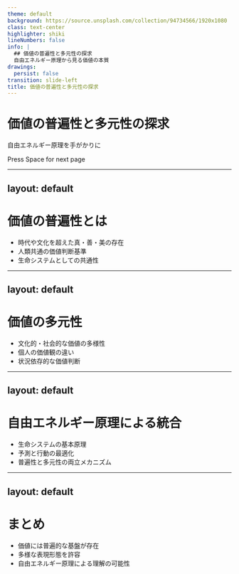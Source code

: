 ```yaml
---
theme: default
background: https://source.unsplash.com/collection/94734566/1920x1080
class: text-center
highlighter: shiki
lineNumbers: false
info: |
  ## 価値の普遍性と多元性の探求
  自由エネルギー原理から見る価値の本質
drawings:
  persist: false
transition: slide-left
title: 価値の普遍性と多元性の探求
---
```


# 価値の普遍性と多元性の探求

自由エネルギー原理を手がかりに

<div class="pt-12">
  <span class="px-2 py-1 rounded cursor-pointer" hover="bg-white bg-opacity-10">
    Press Space for next page <carbon:arrow-right class="inline"/>
  </span>
</div>

---

## layout: default

# 価値の普遍性とは

- 時代や文化を超えた真・善・美の存在
- 人類共通の価値判断基準
- 生命システムとしての共通性

---

## layout: default

# 価値の多元性

- 文化的・社会的な価値の多様性
- 個人の価値観の違い
- 状況依存的な価値判断

---

## layout: default

# 自由エネルギー原理による統合

- 生命システムの基本原理
- 予測と行動の最適化
- 普遍性と多元性の両立メカニズム

---

## layout: default

# まとめ

- 価値には普遍的な基盤が存在
- 多様な表現形態を許容
- 自由エネルギー原理による理解の可能性
